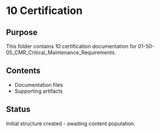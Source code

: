 # 10 Certification

## Purpose
This folder contains 10 certification documentation for 01-50-05_CMR_Critical_Maintenance_Requirements.

## Contents
- Documentation files
- Supporting artifacts

## Status
Initial structure created - awaiting content population.
